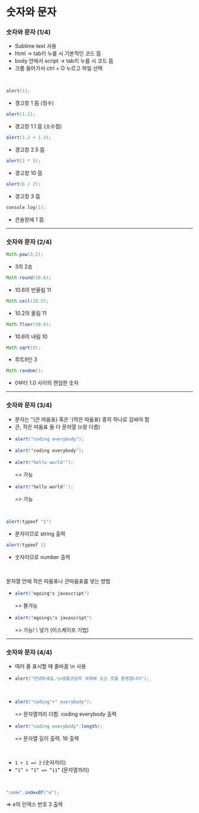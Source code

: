 # 숫자와 문자
### 숫자와 문자 (1/4)

- Sublime text 사용
- html -> tab키 누를 시 기본적인 코드 뜸
- body 안에서 script -> tab키 누를 시 코드 뜸
- 크롬 들어가서 ctrl + O 누르고 파일 선택
</br>

```java
alert(1);
```
- 경고창 1 뜸 (정수)

```java
alert(1.1);
```
- 경고창 1.1 뜸 (소수점)

```java
alert(1.2 + 1.3);
```
- 경고창 2.5 뜸
  
```java
alert(2 * 5);
```
- 경고창 10 뜸
  
```java
alert(6 / 2);
```
- 경고창 3 뜸
  
```java
console.log(1);
```
- 콘솔창에 1 뜸

---

### 숫자와 문자 (2/4)

```java
Math.pow(3,2);
```
- 3의 2승
  
```java
Math.round(10.6);
```
- 10.6의 반올림 11
  
```java
Math.ceil(10.2);
```
- 10.2의 올림 11
  
```java
Math.floor(10.6);
```
- 10.6의 내림 10
  
```java
Math.sqrt(9);
```
- 루트9인 3
  
```java
Math.random();
```
- 0부터 1.0 사이의 랜덤한 숫자

---

### 숫자와 문자 (3/4)

- 문자는 "(큰 따옴표) 혹은 '(작은 따옴표) 중의 하나로 감싸야 함
- 큰, 작은 따옴표 둘 다 문자열 (c랑 다름)
- ```java
  alert("coding everybody");
  ```
- ```java
  alert('coding everybody');
  ```
- ```java
  alert("hello world'");
  ```
  => 가능
- ```java
  alert('hello world"');
  ```
  => 가능
  
</br>

```java
alert(typeof "1")
```
- 문자이므로 string 출력
  
```java
alert(typeof 1)
```
- 숫자이므로 number 출력
</br>

문자열 안에 작은 따옴표나 큰따옴표를 넣는 방법
- ```java
  alert('egoing's javascript')
  ```
   => 불가능
- ```java
  alert('egoing\'s javascript')
  ```
   => 가능! \ 넣기 (이스케이프 기법) 

---

### 숫자와 문자 (4/4)

- 여러 줄 표시할 때 줄바꿈 \n 사용
- ```java
  alert("안녕하세요.\n생활코딩의 세계에 오신 것을 환영합니다");
  ```
</br>

- ```java
  alert("coding"+" everybody");
  ```
   => 문자열끼리 더함. coding everybody 출력
- ```java
  alert("coding everybody".length);
  ```
   => 문자열 길이 출력. 16 출력
</br>

- `1 + 1 => 2` (숫자끼리)
- `“1” + “1” => “11”` (문자열끼리)
</br>

```java
"code".indexOf("e");
```
 => e의 인덱스 번호 3 출력

